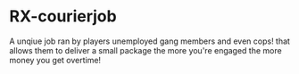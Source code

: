 # RX-courierjob
A unqiue job ran by players unemployed gang members and even cops! that allows them to deliver a small package the more you're engaged the more money you get overtime!
